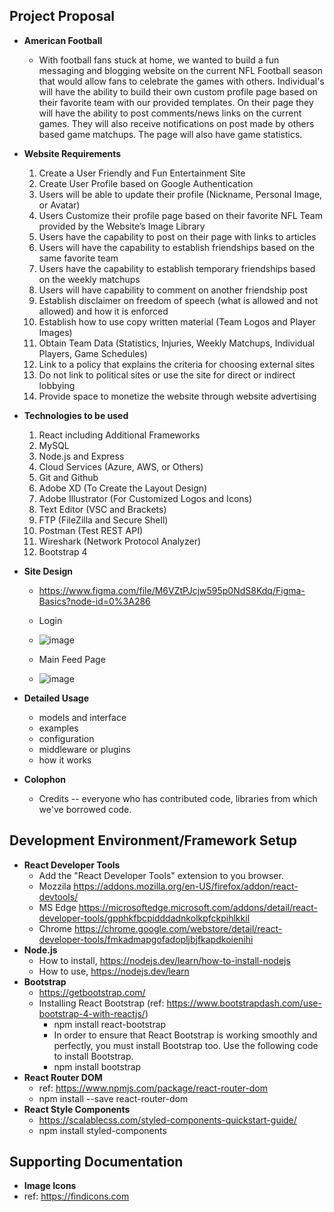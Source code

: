 ## Project Proposal

- **American Football**

  - With football fans stuck at home, we wanted to build a fun
    messaging and blogging website on the current NFL Football season
    that would allow fans to celebrate the games with others. Individual's
    will have the ability to build their own custom profile page based on
    their favorite team with our provided templates. On their page they
    will have the ability to post comments/news links on the current
    games. They will also receive notifications on post made by others
    based game matchups. The page will also have game statistics.

- **Website Requirements**

  1. Create a User Friendly and Fun Entertainment Site
  2. Create User Profile based on Google Authentication
  3. Users will be able to update their profile (Nickname, Personal Image, or Avatar)
  4. Users Customize their profile page based on their favorite NFL Team provided by the Website’s Image Library
  5. Users have the capability to post on their page with links to articles
  6. Users will have the capability to establish friendships based on the same favorite team
  7. Users have the capability to establish temporary friendships based on the weekly matchups
  8. Users will have capability to comment on another friendship post
  9. Establish disclaimer on freedom of speech (what is allowed and not allowed) and how it is enforced
  10. Establish how to use copy written material (Team Logos and Player Images)
  11. Obtain Team Data (Statistics, Injuries, Weekly Matchups, Individual Players, Game Schedules)
  12. Link to a policy that explains the criteria for choosing external sites
  13. Do not link to political sites or use the site for direct or indirect lobbying
  14. Provide space to monetize the website through website advertising

- **Technologies to be used**

  1. React including Additional Frameworks
  2. MySQL
  3. Node.js and Express
  4. Cloud Services (Azure, AWS, or Others)
  5. Git and Github
  6. Adobe XD (To Create the Layout Design)
  7. Adobe Illustrator (For Customized Logos and Icons)
  8. Text Editor (VSC and Brackets)
  9. FTP (FileZilla and Secure Shell)
  10. Postman (Test REST API)
  11. Wireshark (Network Protocol Analyzer)
  12. Bootstrap 4

- **Site Design**

  - https://www.figma.com/file/M6VZtPJcjw595p0NdS8Kdq/Figma-Basics?node-id=0%3A286

  - Login
  - ![image](https://user-images.githubusercontent.com/48134688/114250967-4773b500-9954-11eb-93fb-7e6497c71a13.png)
 
  - Main Feed Page
  - ![image](https://user-images.githubusercontent.com/48134688/114250995-607c6600-9954-11eb-9fdb-79ca4b33b31e.png)

- **Detailed Usage**

  - models and interface
  - examples
  - configuration
  - middleware or plugins
  - how it works

- **Colophon**
  - Credits -- everyone who has contributed code, libraries from which we've borrowed code.

## Development Environment/Framework Setup
- **React Developer Tools**
  - Add the "React Developer Tools" extension to you browser.
  - Mozzila  https://addons.mozilla.org/en-US/firefox/addon/react-devtools/
  - MS Edge  https://microsoftedge.microsoft.com/addons/detail/react-developer-tools/gpphkfbcpidddadnkolkpfckpihlkkil
  - Chrome   https://chrome.google.com/webstore/detail/react-developer-tools/fmkadmapgofadopljbjfkapdkoienihi
- **Node.js**
  - How to install, https://nodejs.dev/learn/how-to-install-nodejs
  - How to use, https://nodejs.dev/learn
- **Bootstrap**
  - https://getbootstrap.com/ 
  - Installing React Bootstrap (ref: https://www.bootstrapdash.com/use-bootstrap-4-with-reactjs/)
      - npm install react-bootstrap
      - In order to ensure that React Bootstrap is working smoothly and perfectly, you must install Bootstrap too. Use the following code to install Bootstrap.
      - npm install bootstrap
- **React Router DOM**
  - ref: https://www.npmjs.com/package/react-router-dom
  - npm install --save react-router-dom
- **React Style Components**
  - https://scalablecss.com/styled-components-quickstart-guide/
  - npm install styled-components 

## Supporting Documentation
- **Image Icons**
 - ref: https://findicons.com 
